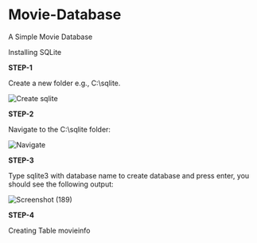 # Movie-Database
A Simple Movie Database

Installing SQLite

**STEP-1**

Create a new folder e.g., C:\sqlite.

![Create sqlite](https://user-images.githubusercontent.com/42672656/139412969-bc72b552-622a-448c-b052-7590b475d7f7.PNG)

**STEP-2**

Navigate to the C:\sqlite folder:

![Navigate](https://user-images.githubusercontent.com/42672656/139413116-8acd1a63-5622-49c6-af71-e98249c82e87.PNG)

**STEP-3**

Type sqlite3 with database name to create database and press enter, you should see the following output:

![Screenshot (189)](https://user-images.githubusercontent.com/42672656/139413345-03128c47-1007-4042-b3a8-03d7fe576e20.png)

**STEP-4**

Creating Table movieinfo
